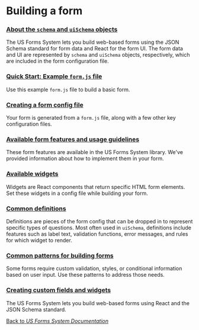 # Building a form

### [About the `schema` and `uiSchema` objects](about-the-schema-and-uischema-objects.md)

The US Forms System lets you build web-based forms using the JSON Schema standard for form data and React for the form UI. The form data and UI are represented by `schema` and `uiSchema` objects, respectively, which are included in the form configuration file.

### [Quick Start: Example `form.js` file](quick-start-example-formjs-file.md)

Use this example `form.js` file to build a basic form.

### [Creating a form config file](creating-a-form-config-file.md)

Your form is generated from a `form.js` file, along with a few other key configuration files.

### [Available form features and usage guidelines](available-form-features-and-usage-guidelines.md)

These form features are available in the US Forms System library. We've provided information about how to implement them in your form.

### [Available widgets](available-widgets.md)

Widgets are React components that return specific HTML form elements. Set these widgets in a config file while building your form.

### [Common definitions](common-definitions.md)

Definitions are pieces of the form config that can be dropped in to represent specific types of questions. Most often used in `uiSchema`, definitions include features such as label text, validation functions, error messages, and rules for which widget to render.

### [Common patterns for building forms](common-patterns-for-building-forms.md)

Some forms require custom validation, styles, or conditional information based on user input. Use these patterns to address those needs.

### [Creating custom fields and widgets](creating-custom-fields-and-widgets.md)

The US Forms System lets you build web-based forms using React and the JSON Schema standard.

[Back to *US Forms System Documentation*](docs/README.md)
